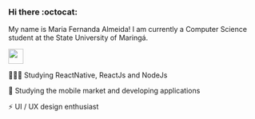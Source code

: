 ### Hi there :octocat:

My name is Maria Fernanda Almeida! I am currently a Computer Science student at the State University of Maringá.

[<img src = "https://user-images.githubusercontent.com/50887367/87610217-250d7d80-c6db-11ea-9591-298487c2f665.png" width="30px"/>](https://www.linkedin.com/in/maria-fernanda-almeida-oliveira-882944187/) 

👨🏻‍💻  Studying ReactNative, ReactJs and NodeJs

:iphone: Studying the mobile market and developing applications

:zap: UI / UX design enthusiast

